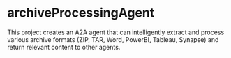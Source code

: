 # archiveProcessingAgent
This project creates an A2A agent that can intelligently extract and process various archive formats (ZIP, TAR, Word, PowerBI, Tableau, Synapse) and return relevant content to other agents.
